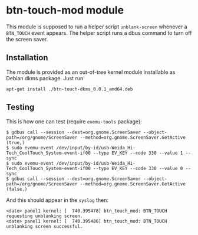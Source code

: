 # btn-touch-mod module

This module is supposed to run a helper script `unblank-screen` whenever a
`BTN_TOUCH` event appears. The helper script runs a dbus command to turn off
the screen saver.

## Installation

The module is provided as an out-of-tree kernel module installable as Debian
dkms package. Just run

```
apt-get install ./btn-touch-dkms_0.0.1_amd64.deb
```

## Testing

This is how one can test (require `evemu-tools` package):

```
$ gdbus call --session --dest=org.gnome.ScreenSaver --object-path=/org/gnome/ScreenSaver --method=org.gnome.ScreenSaver.GetActive
(true,)
$ sudo evemu-event /dev/input/by-id/usb-Weida_Hi-Tech_CoolTouch_System-event-if00 --type EV_KEY --code 330 --value 1 --sync
$ sudo evemu-event /dev/input/by-id/usb-Weida_Hi-Tech_CoolTouch_System-event-if00 --type EV_KEY --code 330 --value 0 --sync
$ gdbus call --session --dest=org.gnome.ScreenSaver --object-path=/org/gnome/ScreenSaver --method=org.gnome.ScreenSaver.GetActive
(false,)
```

And this should appear in the `syslog` then:

```
<date> panel1 kernel: [  740.395478] btn_touch_mod: BTN_TOUCH requesting unblanking screen.
<date> panel1 kernel: [  740.395486] btn_touch_mod: BTN_TOUCH unblanking screen successful.
```
